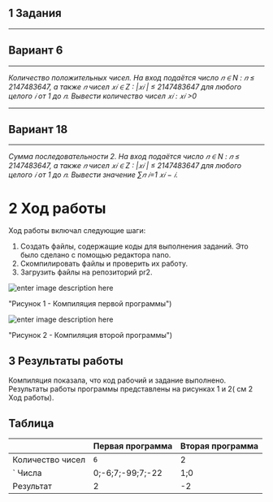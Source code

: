              

  ##  1 Задания 

***

## Вариант 6

***
*Количество положительных чисел. На вход подаётся число 𝑛 ∈ N : 𝑛 ≤ 2147483647, а также 𝑛 чисел 𝑥𝑖 ∈ Z : |𝑥𝑖 | ≤ 2147483647 для любого целого 𝑖 от 1 до 𝑛. Вывести количество чисел 𝑥𝑖 : 𝑥𝑖 >0*
***

## Вариант 18

***
*Сумма последовательности 2. На вход подаётся число 𝑛 ∈ N : 𝑛 ≤ 2147483647, а также 𝑛 чисел 𝑥𝑖 ∈ Z : |𝑥𝑖 | ≤ 2147483647 для любого целого 𝑖 от 1 до 𝑛. Вывести значение ∑︁𝑛 𝑖=1 𝑥𝑖 − 𝑖.*
# 2 Ход работы

Ход работы включал следующие шаги:
1. Создать файлы, содержащие коды для выполнения заданий. Это было сделано с помощью редактора nano.
2.  Скомпилировать файлы и проверить их работу.
3. Загрузить файлы на репозиторий pr2.

![enter image description here](https://lh3.googleusercontent.com/oBubSW5-f72AlSFtWE4cE0Qu01nr-maH_HxRkudtlPCcTZogwcyU-EIbn-5e5qkC_O4Dp4O-AIoh)

 "Рисунок 1 - Компиляция первой программы")
 
![enter image description here](https://lh3.googleusercontent.com/q_9syVAMoGSPNEm4b1sEBWzdkQvMGqYuUyH6CaUn7gHiuShtHGLubWjJ9eMPrpJR6HpSXzRx2C0j)
 
 "Рисунок 2 - Компиляция второй программы")
 
## 3 Результаты работы

Компиляция показала, что код рабочий и задание выполнено. Результаты работы программы представлены на рисунках 1 и 2( см 2 Ход работы).



## Таблица 



|                |Первая программа                          |Вторая программа                         |
|----------------|-------------------------------|-----------------------------|
Количество чисел|`6`            |2           
` Числа           |0;-6;7;-99;7;-22            |1;0
|Результат         |2|-2

```
 
